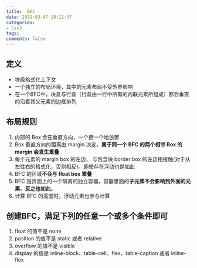 ```yaml
---
title:  BFC
date: 2019-03-07 18:12:37
categories:
- Css3
tags:
comments: false
---
```


## 定义

- 块级格式化上下文
- 一个独立的布局环境，其中的元素布局不受外界影响
- 在一个BFC中，块盒与行盒（行盒由一行中所有的内联元素所组成）都会垂直的沿着其父元素的边框排列



## 布局规则

1. 内部的 Box 会在垂直方向，一个接一个地放置
2. Box 垂直方向的距离由 margin 决定，**属于同一个 BFC 的两个相邻 Box 的 margin 会发生重叠**
3. 每个元素的 margin box 的左边， 与包含块 border box 的左边相接触(对于从左往右的格式化，否则相反)。即使存在浮动也是如此
4. BFC 的区域**不会与 float box 重叠**
5. BFC 是页面上的一个隔离的独立容器，容器里面的**子元素不会影响到外面的元素**。**反之也如此**。
6. 计算 BFC 的高度时，浮动元素也参与计算



## 创建BFC，满足下列的任意一个或多个条件即可

1. float 的值不是 none
2. position 的值不是 static 或者 relative
3. overflow 的值不是 visible
4. display 的值是 inline-block、table-cell、flex、table-caption 或者 inline-flex